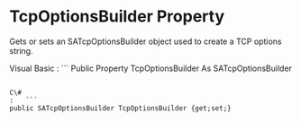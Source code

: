<!-- loio3c10fc5c6c5f1014ae6eeaefeb56e6ba -->

# TcpOptionsBuilder Property

Gets or sets an SATcpOptionsBuilder object used to create a TCP options string.



Visual Basic
:   ```
Public Property TcpOptionsBuilder As SATcpOptionsBuilder
```

C\#
:   ```
public SATcpOptionsBuilder TcpOptionsBuilder {get;set;}
```

